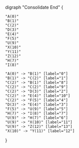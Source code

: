 digraph "Consolidate End" {

    "A(0)"
    "B(1)"
    "C(2)"
    "D(3)"
    "E(4)"
    "F(5)"
    "U(9)"
    "X(10)"
    "Y(11)"
    "Z(12)"
    "H(7)"
    "I(8)"

    "A(0)" -> "B(1)" [label="0"]
    "B(1)" -> "C(2)" [label="1"]
    "C(2)" -> "B(1)" [label="8"]
    "C(2)" -> "C(2)" [label="9"]
    "C(2)" -> "D(3)" [label="2"]
    "C(2)" -> "E(4)" [label="10"]
    "C(2)" -> "F(5)" [label="4"]
    "D(3)" -> "E(4)" [label="3"]
    "F(5)" -> "U(9)" [label="5"]
    "H(7)" -> "I(8)" [label="7"]
    "U(9)" -> "H(7)" [label="6"]
    "U(9)" -> "X(10)" [label="11"]
    "U(9)" -> "Z(12)" [label="13"]
    "X(10)" -> "Y(11)" [label="12"]

}
